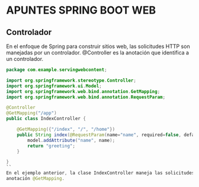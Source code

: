 # APUNTES SPRING BOOT WEB

## Controlador

En el enfoque de Spring para construir sitios web, las solicitudes HTTP son manejadas por un 
controlador. @Controller es la anotación que identifica a un controlador.

```java
package com.example.servingwebcontent;

import org.springframework.stereotype.Controller;
import org.springframework.ui.Model;
import org.springframework.web.bind.annotation.GetMapping;
import org.springframework.web.bind.annotation.RequestParam;

@Controller
@GetMapping("/app")
public class IndexController {

	@GetMapping({"/index", "/", "/home"})
	public String index(@RequestParam(name="name", required=false, defaultValue="World") String name, Model model) {
		model.addAttribute("name", name);
		return "greeting";
	}

}
``
En el ejemplo anterior, la clase IndexController maneja las solicitudes GET a partir de una direccion raiz "/app" especificada en la 
anotación @GetMapping. 